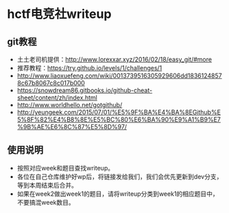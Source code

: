 # hctf电竞社writeup
## git教程
* 土土老司机提供：http://www.lorexxar.xyz/2016/02/18/easy_git/#more
* 推荐教程：https://try.github.io/levels/1/challenges/1
* http://www.liaoxuefeng.com/wiki/0013739516305929606dd18361248578c67b8067c8c017b000
* https://snowdream86.gitbooks.io/github-cheat-sheet/content/zh/index.html
* http://www.worldhello.net/gotgithub/
* http://yeungeek.com/2015/07/01/%E5%9F%BA%E4%BA%8EGithub%E5%8F%82%E4%B8%8E%E5%BC%80%E6%BA%90%E9%A1%B9%E7%9B%AE%E6%8C%87%E5%8D%97/

## 使用说明
* 按照对应week和题目查找writeup。
* 各位在自己仓库维护好wp后，将链接发给我们，我们会优先更新到dev分支，等到本周结束后合并。
* 如果在week2做出week1的题目，请将writeup分类到week1的相应题目中，不要搞混week数目。